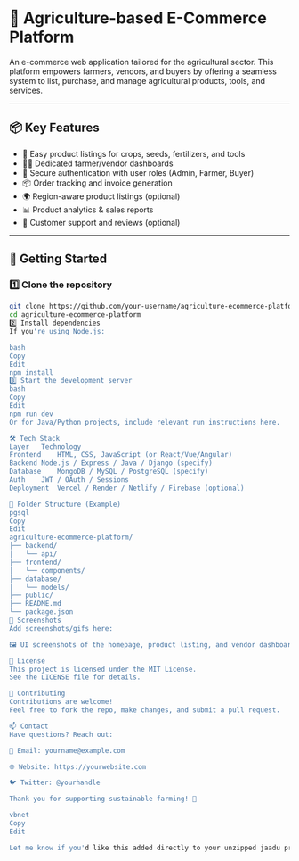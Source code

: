 # 🌱 Agriculture-based E-Commerce Platform

An e-commerce web application tailored for the agricultural sector. This platform empowers farmers, vendors, and buyers by offering a seamless system to list, purchase, and manage agricultural products, tools, and services.

---

## 📦 Key Features

- 🛒 Easy product listings for crops, seeds, fertilizers, and tools
- 👨‍🌾 Dedicated farmer/vendor dashboards
- 🔐 Secure authentication with user roles (Admin, Farmer, Buyer)
- 📦 Order tracking and invoice generation
- 🌍 Region-aware product listings (optional)
- 📊 Product analytics & sales reports
- 💬 Customer support and reviews (optional)

---

## 🚀 Getting Started

### 1️⃣ Clone the repository

```bash
git clone https://github.com/your-username/agriculture-ecommerce-platform.git
cd agriculture-ecommerce-platform
2️⃣ Install dependencies
If you're using Node.js:

bash
Copy
Edit
npm install
3️⃣ Start the development server
bash
Copy
Edit
npm run dev
Or for Java/Python projects, include relevant run instructions here.

🛠️ Tech Stack
Layer	Technology
Frontend	HTML, CSS, JavaScript (or React/Vue/Angular)
Backend	Node.js / Express / Java / Django (specify)
Database	MongoDB / MySQL / PostgreSQL (specify)
Auth	JWT / OAuth / Sessions
Deployment	Vercel / Render / Netlify / Firebase (optional)

📁 Folder Structure (Example)
pgsql
Copy
Edit
agriculture-ecommerce-platform/
├── backend/
│   └── api/
├── frontend/
│   └── components/
├── database/
│   └── models/
├── public/
├── README.md
└── package.json
📸 Screenshots
Add screenshots/gifs here:

🖼️ UI screenshots of the homepage, product listing, and vendor dashboard

📃 License
This project is licensed under the MIT License.
See the LICENSE file for details.

🙌 Contributing
Contributions are welcome!
Feel free to fork the repo, make changes, and submit a pull request.

📫 Contact
Have questions? Reach out:

📧 Email: yourname@example.com

🌐 Website: https://yourwebsite.com

🐦 Twitter: @yourhandle

Thank you for supporting sustainable farming! 🌾

vbnet
Copy
Edit

Let me know if you'd like this added directly to your unzipped jaadu project and zipped again for upload. I can do that next.
